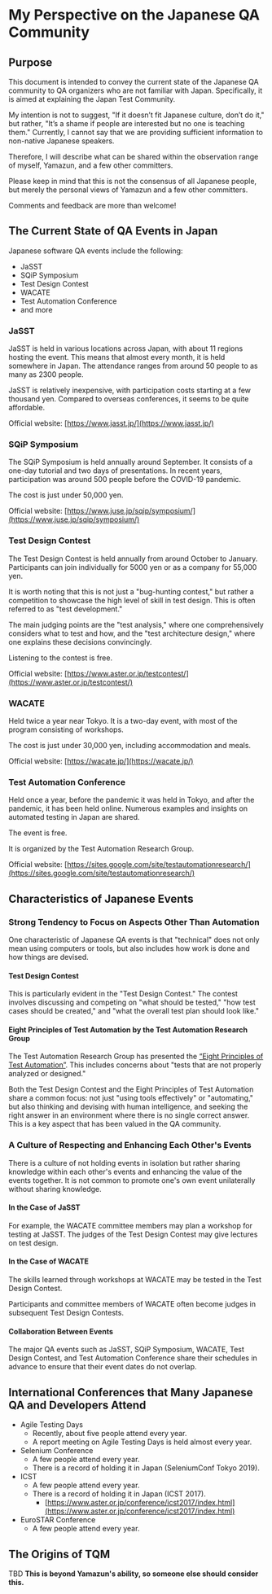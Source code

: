 
# My Perspective on the Japanese QA Community

## Purpose

This document is intended to convey the current state of the Japanese QA community to QA organizers who are not familiar with Japan. Specifically, it is aimed at explaining the Japan Test Community.

My intention is not to suggest, "If it doesn’t fit Japanese culture, don’t do it," but rather, "It’s a shame if people are interested but no one is teaching them." Currently, I cannot say that we are providing sufficient information to non-native Japanese speakers.

Therefore, I will describe what can be shared within the observation range of myself, Yamazun, and a few other committers.

Please keep in mind that this is not the consensus of all Japanese people, but merely the personal views of Yamazun and a few other committers.

Comments and feedback are more than welcome!

## The Current State of QA Events in Japan

Japanese software QA events include the following:

- JaSST
- SQiP Symposium
- Test Design Contest
- WACATE
- Test Automation Conference
- and more

### JaSST

JaSST is held in various locations across Japan, with about 11 regions hosting the event. This means that almost every month, it is held somewhere in Japan. The attendance ranges from around 50 people to as many as 2300 people.

JaSST is relatively inexpensive, with participation costs starting at a few thousand yen. Compared to overseas conferences, it seems to be quite affordable.

Official website: [https://www.jasst.jp/](https://www.jasst.jp/)

### SQiP Symposium

The SQiP Symposium is held annually around September. It consists of a one-day tutorial and two days of presentations. In recent years, participation was around 500 people before the COVID-19 pandemic.

The cost is just under 50,000 yen.

Official website: [https://www.juse.jp/sqip/symposium/](https://www.juse.jp/sqip/symposium/)

### Test Design Contest

The Test Design Contest is held annually from around October to January. Participants can join individually for 5000 yen or as a company for 55,000 yen.

It is worth noting that this is not just a "bug-hunting contest," but rather a competition to showcase the high level of skill in test design. This is often referred to as "test development."

The main judging points are the "test analysis," where one comprehensively considers what to test and how, and the "test architecture design," where one explains these decisions convincingly.

Listening to the contest is free.

Official website: [https://www.aster.or.jp/testcontest/](https://www.aster.or.jp/testcontest/)

### WACATE

Held twice a year near Tokyo. It is a two-day event, with most of the program consisting of workshops.

The cost is just under 30,000 yen, including accommodation and meals.

Official website: [https://wacate.jp/](https://wacate.jp/)

### Test Automation Conference

Held once a year, before the pandemic it was held in Tokyo, and after the pandemic, it has been held online. Numerous examples and insights on automated testing in Japan are shared.

The event is free.

It is organized by the Test Automation Research Group.

Official website: [https://sites.google.com/site/testautomationresearch/](https://sites.google.com/site/testautomationresearch/)

## Characteristics of Japanese Events

### Strong Tendency to Focus on Aspects Other Than Automation

One characteristic of Japanese QA events is that "technical" does not only mean using computers or tools, but also includes how work is done and how things are devised.

#### Test Design Contest

This is particularly evident in the "Test Design Contest." The contest involves discussing and competing on "what should be tested," "how test cases should be created," and "what the overall test plan should look like."

#### Eight Principles of Test Automation by the Test Automation Research Group

The Test Automation Research Group has presented the [“Eight Principles of Test Automation”](https://sites.google.com/site/testautomationresearch/test_automation_principle). This includes concerns about "tests that are not properly analyzed or designed."

Both the Test Design Contest and the Eight Principles of Test Automation share a common focus: not just "using tools effectively" or "automating," but also thinking and devising with human intelligence, and seeking the right answer in an environment where there is no single correct answer. This is a key aspect that has been valued in the QA community.

### A Culture of Respecting and Enhancing Each Other's Events

There is a culture of not holding events in isolation but rather sharing knowledge within each other's events and enhancing the value of the events together. It is not common to promote one's own event unilaterally without sharing knowledge.

#### In the Case of JaSST

For example, the WACATE committee members may plan a workshop for testing at JaSST. The judges of the Test Design Contest may give lectures on test design.

#### In the Case of WACATE

The skills learned through workshops at WACATE may be tested in the Test Design Contest.

Participants and committee members of WACATE often become judges in subsequent Test Design Contests.

#### Collaboration Between Events

The major QA events such as JaSST, SQiP Symposium, WACATE, Test Design Contest, and Test Automation Conference share their schedules in advance to ensure that their event dates do not overlap.

## International Conferences that Many Japanese QA and Developers Attend

- Agile Testing Days
  - Recently, about five people attend every year.
  - A report meeting on Agile Testing Days is held almost every year.
- Selenium Conference
  - A few people attend every year.
  - There is a record of holding it in Japan (SeleniumConf Tokyo 2019).
- ICST
  - A few people attend every year.
  - There is a record of holding it in Japan (ICST 2017).
    - [https://www.aster.or.jp/conference/icst2017/index.html](https://www.aster.or.jp/conference/icst2017/index.html)
- EuroSTAR Conference
  - A few people attend every year.

## The Origins of TQM

TBD
**This is beyond Yamazun's ability, so someone else should consider this.**
